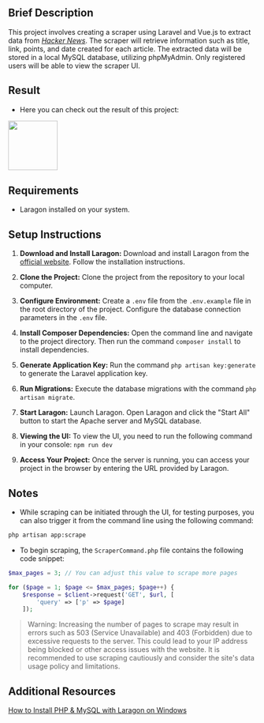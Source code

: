 ## Brief Description

This project involves creating a scraper using Laravel and Vue.js to extract data from [*Hacker News*](https://news.ycombinator.com/).
The scraper will retrieve information such as title, link, points, and date created for each article. The extracted data will be stored in a local MySQL database,
utilizing phpMyAdmin. Only registered users will be able to view the scraper UI.

## Result

- Here you can check out the result of this project:

<a href="https://youtu.be/-r6NVCmG5Ow"><img src="https://cdn4.iconfinder.com/data/icons/free-social-media-icons-1/200/1469470444_Youtube-512.png" style="width:100px; height:100px;"></a>


## Requirements

- Laragon installed on your system.

## Setup Instructions

1. **Download and Install Laragon:**
   Download and install Laragon from the [official website](https://laragon.org/download/). Follow the installation instructions.

2. **Clone the Project:**
   Clone the project from the repository to your local computer.

3. **Configure Environment:**
   Create a `.env` file from the `.env.example` file in the root directory of the project. Configure the database connection parameters in the `.env` file.

4. **Install Composer Dependencies:**
   Open the command line and navigate to the project directory. Then run the command `composer install` to install dependencies.

5. **Generate Application Key:**
   Run the command `php artisan key:generate` to generate the Laravel application key.

6. **Run Migrations:**
   Execute the database migrations with the command `php artisan migrate`.

7. **Start Laragon:**
   Launch Laragon. Open Laragon and click the "Start All" button to start the Apache server and MySQL database.

8. **Viewing the UI:**
   To view the UI, you need to run the following command in your console: `npm run dev`

9. **Access Your Project:**
   Once the server is running, you can access your project in the browser by entering the URL provided by Laragon.

## Notes

- While scraping can be initiated through the UI, for testing purposes, you can also trigger it from the command line using the following command:
```bash
php artisan app:scrape
```
- To begin scraping, the `ScraperCommand.php` file contains the following code snippet:

```php
$max_pages = 3; // You can adjust this value to scrape more pages

for ($page = 1; $page <= $max_pages; $page++) {
    $response = $client->request('GET', $url, [
        'query' => ['p' => $page]
    ]);
```
> Warning: Increasing the number of pages to scrape may result in errors such as 503 (Service Unavailable) and 403 (Forbidden) due to excessive requests to the server. This could lead to your IP address being blocked or other access issues with the website. It is recommended to use scraping cautiously and consider the site's data usage policy and limitations.


## Additional Resources

[How to Install PHP & MySQL with Laragon on Windows](https://www.youtube.com/watch?v=zIbKfg-tIGM)
